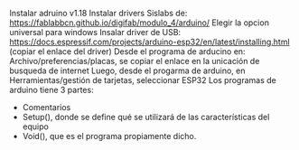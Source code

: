 Instalar adruino v1.18
Instalar drivers Sislabs de: https://fablabbcn.github.io/digifab/modulo_4/arduino/
Elegir la opcion universal para windows
Insalar driver de USB:
https://docs.espressif.com/projects/arduino-esp32/en/latest/installing.html (copiar el enlace del driver)
Desde el programa de arducino en:
Archivo/preferencias/placas, se copiar el enlace en la unicación de busqueda de internet
Luego, desde el progarma de arduino, en Herramientas/gestión de tarjetas, seleccionar ESP32
Los programas de arduino tiene 3 partes:
* Comentarios
* Setup(), donde se define qué se utilizará de las características del equipo
* Void(), que es el programa propiamente dicho.
